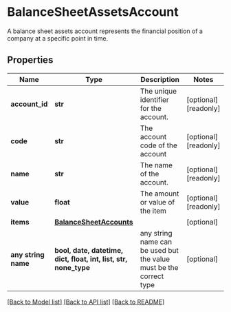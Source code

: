 # BalanceSheetAssetsAccount

A balance sheet assets account represents the financial position of a company at a specific point in time.

## Properties
Name | Type | Description | Notes
------------ | ------------- | ------------- | -------------
**account_id** | **str** | The unique identifier for the account. | [optional] [readonly] 
**code** | **str** | The account code of the account | [optional] [readonly] 
**name** | **str** | The name of the account. | [optional] [readonly] 
**value** | **float** | The amount or value of the item | [optional] [readonly] 
**items** | [**BalanceSheetAccounts**](BalanceSheetAccounts.md) |  | [optional] 
**any string name** | **bool, date, datetime, dict, float, int, list, str, none_type** | any string name can be used but the value must be the correct type | [optional]

[[Back to Model list]](../../README.md#documentation-for-models) [[Back to API list]](../../README.md#documentation-for-api-endpoints) [[Back to README]](../../README.md)


